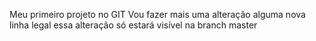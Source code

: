 Meu primeiro projeto no GIT
Vou fazer mais uma alteração
alguma nova linha legal
essa alteração só estará visível na branch master